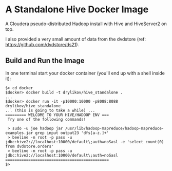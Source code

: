 # A Standalone Hive Docker Image

A Cloudera pseudo-distributed Hadoop install with Hive and HiveServer2 on top.

I also provided a very small amount of data from the dvdstore (ref: https://github.com/dvdstore/ds21).

## Build and Run the Image

In one terminal start your docker container (you'll end up with a shell inside it):
```
$> cd docker
$docker> docker build -t drylikov/hive_standalone .
...
$docker> docker run -it -p10000:10000 -p8088:8088 drylikov/hive_standalone
... (this is going to take a while) ...
========= WELCOME TO YOUR HIVE/HADOOP ENV ===
 Try one of the following commands!

 > sudo -u joe hadoop jar /usr/lib/hadoop-mapreduce/hadoop-mapreduce-examples.jar grep input output23 'dfs[a-z.]+'
 > beeline -n root -p pass -u jdbc:hive2://localhost:10000/default\;auth=noSasl -e 'select count(0) from dvdstore.orders'
 > beeline -n root -p pass -u jdbc:hive2://localhost:10000/default\;auth=noSasl
=============================================
$>
```
